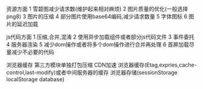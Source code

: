 资源方面
1 雪碧图减少请求数(维护起来相对麻烦)
2 图片质量的优化(一般选择png8)
3 图片的压缩
4 部分图片使用base64编码,减少请求数量
5 字体图标
6 图片的延迟加载


js代码方面
1 压缩,合并,混淆
2 使用异步加载组件或者部分js代码文件
3 事件委托
4 服务器渲染
5 减少dom操作或者将多个dom操作进行合并再处理
6 首屏加载尽量减少不必要的代码

浏览器缓存
第三方模块单独打包压缩
CDN加速
浏览器缓存(Etag,expries,cache-control,last-modify)或者中间服务器的缓存
浏览器存储(sessionStorage localStorage database)